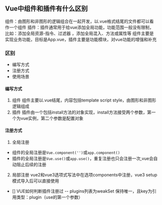 ## Vue中组件和插件有什么区别
组件：由图形和非图形的逻辑组合在一起开发，以.vue格式结尾的文件都可以看作一个组件
插件：插件通常用于给vue添加全局功能，功能范围一般没有限制，比如：添加全局资源-指令、过滤器 ，添加全局混入、方法或属性等
组件主要是实现业务功能，目标是App.vue，插件主要是功能模块，对vue功能的增强和补充

### 区别
- 编写方式
- 注册方式
- 使用场景

#### 编写方式
1. 组件
组件主要以.vue结尾，内容包括template script style，由图形和非图形逻辑组成
2. 插件
插件由一个包括install方法的对象实现，install方法接受两个参数，第一个为vue实例，第二个参数是配置对象

#### 注册方式
1. 全局注册
- 组件的全局注册是`Vue.component('')`或`app.component()`
- 插件的全局注册是`Vue.use()`或`app.use()`，重复注册也只会注册一次,vue会自动阻止后续的注册

2. 局部注册
vue2和vue3选项式写法中在选项components中注册，vue3 setup模式导入后可以直接使用

- [] VUE如何判断插件注册过 -- plugins列表为weakSet 保持唯一，且key为引用类型：plugin（use的第一个参数）